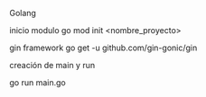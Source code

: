 Golang 

inicio modulo
go mod init <nombre_proyecto>

gin framework
go get -u github.com/gin-gonic/gin

creación de main y run

go run main.go